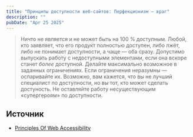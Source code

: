 ```yaml
---
title: "Принципы доступности веб-сайтов: Перфекционизм — враг"
description: ""
pubDate: "Apr 25 2025"
---
```


> Ничто не является и не может быть на 100 % доступным. Любой, кто заявляет, что его продукт полностью доступен, либо лжёт, либо не понимает доступности, а чаще — оба сразу. Допустимо выпускать работу с недоступными элементами, если она вскоре станет _более_ доступной. Делайте максимально возможное в заданных ограничениях. Если ограничения неразумны — оспаривайте их. Возможно, вам кажется, что вы не лучший специалист по доступности, но вы тот, кто может сделать достуность. Не оставляйте работу несуществующим «супергероям» по доступности.

## Источник
- [Principles Of Web Accessibility](https://github.com/Heydon/principles-of-web-accessibility)
